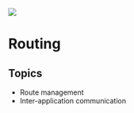 ![](https://ga4gh.datainsights.cloud/api?repo=CFCD-exercises/routing&empty)
# Routing

## Topics

- Route management
- Inter-application communication
